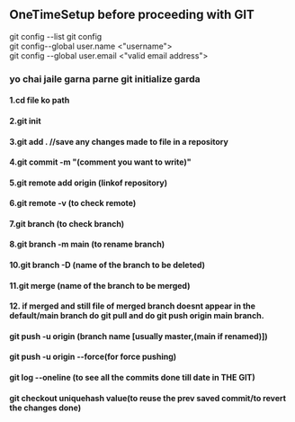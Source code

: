 ## OneTimeSetup before proceeding with GIT <br> 
  
git config --list git config
<br>
git config--global user.name <"username">
<br>
git config --global user.email <"valid email address">
<br>

### yo chai jaile garna parne git initialize garda 
#### 1.cd file ko path 
#### 2.git init 
#### 3.git add . //save any changes made to file in a repository 
#### 4.git commit -m \"(comment you want to write)\" 
#### 5.git remote add origin (linkof repository) 
#### 6.git remote -v (to check remote) 
#### 7.git branch (to check branch) 
#### 8.git branch -m main (to rename branch) 
#### 10.git branch -D (name of the branch to be deleted) 
#### 11.git merge (name of the branch to be merged) 
#### 12. if merged and still file of merged branch doesnt appear in the default/main branch do git pull and do git push origin main branch.
#### git push -u origin (branch name [usually master,(main if renamed)])
#### git push -u origin <branch name> --force(for force pushing)

#### git log --oneline (to see all the commits done till date in THE GIT)
#### git checkout uniquehash value(to reuse the prev saved commit/to revert the changes done)
